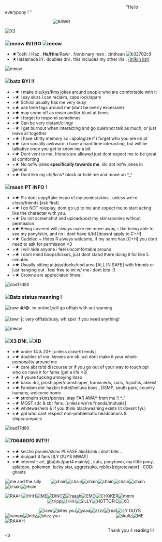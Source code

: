                                "Hello everypony ! "

            ![RAWR](https://64.media.tumblr.com/4cb467adf5421494a6c4929f7a6db8fd/166344cc9954bba2-e0/s540x810/727da5780341da9e1ec4a751d5960f55ac0604d6.gifv)

![X3](https://cdn.discordapp.com/attachments/1086954357091745812/1199661463057473577/Untitled394_20240124182423.png?ex=65c35acd&is=65b0e5cd&hm=d2f62cb47fd719265643dd93db79f04e05d8b24bd7167a7a7fc8c94d7b84f083&)
### ![meow](https://cdn.discordapp.com/attachments/1086954357091745812/1199669554817802281/Untitled395_20240124185809.png?ex=65e84c56&is=65d5d756&hm=cfa2b64aae8acbcd29a6dc4c9f0bf7d570207d8b947f5dc886faf03f5c45f83a&) INTRO ![meow](https://cdn.discordapp.com/attachments/1086954357091745812/1199669548375359609/Untitled395_20240124185806.png?ex=65e84c55&is=65d5d755&hm=72d1a390362f7656d09aa8e7e2ae8eb5a228203b8319b9fbd84304f600a56e20&)
  - ★Toshi / Haz . **He/Him**/Rawr . Nonbinary man . cinthean ![b32702c9](https://wilardo.crd.co/assets/images/gallery14/ec2291ee.gif?v=ee8a995d)
  - ★Hazamada irl : doubles dni . this includes my other irls . [{irl/kin list}](https://rentry.co/VampToshikazu)

![meow](https://autism.crd.co/assets/images/gallery01/235aabb0.png?v=69d6a439)

### ![batz](https://literature.crd.co/assets/images/gallery05/ea79e511.gif?v=0b76180b) BYI !!
- =★ i make die/kys/kms jokes around people who are comfortable with it
- =★ i say slurs i can reclaim, caps lock/spam 
- =★ School usually has me very busy
- =★ use tone tags around me (dont be overly excessive) 
- =★ may come off as mean and/or blunt at times
- =★ i forget to respond sometimes
- =★ Can be very distant/clingy
- =★ i get burnout when interacting and go quiet/not talk as much, or just leave all together
- =★ i have shitty memory so i apologize if i forget who you are on pt
- =★ i am socially awkward, i have a hard time interacting, but will be talkative once you get to know me a bit
- =★ Dont vent to me, friends are allowed just dont expect me to be great at comforting
- =★ No nsfw jokes **specifically towards me**, idc abt nsfw jokes in general
- =★ Dont like my irls/kins? block or hide me and move on ^_^

### ![raaah](https://literature.crd.co/assets/images/gallery05/49fc50a2.gif?v=0b76180b) PT INFO !
- =★ Pls dont copy/take inspo of my ponies/skins . unless we're close/friends [ask first]
- =★ I do NOT roleplay, dont go up to me and expect me to start acting like the character with you.
- =★ Do not screenshot and upload/post my skins/ponies without permission 
- =★ Being covered will always make me move away, i like being able to see my pony/skin, and no i dont have tt/td [doesnt apply to C+H]
- =★ Cuddled + Hides R always welcome, if my name has [C+H] you dont need to ask for permission <3
- =★ i will hide anyone i feel uncomfortable around
- =★ i dont mind boops/kisses, just dont stand there doing it for like 5 minutes
- =★ Usually sitting at jojo/docks/cod area [ALL IN SAFE] with friends or just hanging out . feel free to int w/ me i dont bite :3
- =★ Crowns are appreciated !mwa!

![dad17d80](https://autism.crd.co/assets/images/gallery01/61387993.png?v=69d6a439)

### ![Batz](https://autism.crd.co/assets/images/gallery07/dcc63613.gif?v=69d6a439) status meaning !
![rawr](https://wilardo.crd.co/assets/images/gallery23/c06d76c0.gif?v=ee8a995d) ⛔/🟢: im online!,will go offtab with out warning 

![rawr](https://wilardo.crd.co/assets/images/gallery23/c06d76c0.gif?v=ee8a995d) 🌙: very offtab/busy, whisper if you need anything!

![meow](https://64.media.tumblr.com/b61cd44a0c1cd0d7f4556d0e8982d763/69264d65aaa9f050-d7/s540x810/154bd7eebc935b000989cb3e987760a23133b72a.pnj)

### ![X3](https://literature.crd.co/assets/images/gallery05/a227b58e.gif?v=0b76180b) DNI. ![XD](https://wilardo.crd.co/assets/images/gallery18/7726ea4c.png?v=ee8a995d)
- =★ under 14 & 20+ [unless close/friends]
- =★ doubles of me. kinnies are ok just dont make it your whole personality around me
- =★ care abt tt/td discourse or if you go out of your way to touch ppl who do have it for fame [get a life <3]
- =★ if youre fucking annoying lmao
- =★ basic dni, proshipper/comshipper, transmeds, zoos, fujoshis, ableist
- =★ Fandom dni: hazbin hotel/helluva boss , DSMP, south park, country humans, welcome home
- =★ stroheim skins/ponies. stay FAR AWAY from me !! ^_^
- =★ MOST sdc & sbr fans. [unless we're friends/mutuals]
- =★ whitewashers & if you think blackwashing exists (it doesnt fyi.)
- =★ ppl who cant respect non-problematic headcanons & ships/rarepairs
  
![dad17d80](https://autism.crd.co/assets/images/gallery01/61387993.png?v=69d6a439)
### ![706460f0](https://literature.crd.co/assets/images/gallery05/46ec6a57.gif?v=0b76180b) INT!!! 
- =★ keicho ponies/skins PLEASE *blinkblink* i dont bite... 
- =★ diu/part 4 fans [ILY GUYS MWA!!]
- =★ interest : art, jjba[diu/part4 mainly] , cats, ponytown, my little pony, splatoon, pokemon, lucky star, aggretsuko, roblox[regretevator] , COD: ghosts

![me and the silly](https://media.discordapp.net/attachments/1086954357091745812/1199666700019306506/Untitled394_20240124184649.png?ex=65c35fae&is=65b0eaae&hm=5c74623908da91d374f4db0f87347f55edf020c3dd1c2f66a1e896659160ad38&=&format=webp&quality=lossless&width=1025&height=342)
  ![chain](https://media.discordapp.net/attachments/903364339464044575/1101870690535211059/D4C3EAA1-C78D-402E-8C96-25F7C4D5DB7E.gif)![chain](https://media.discordapp.net/attachments/903364339464044575/1101870690535211059/D4C3EAA1-C78D-402E-8C96-25F7C4D5DB7E.gif)![chain](https://media.discordapp.net/attachments/903364339464044575/1101870690535211059/D4C3EAA1-C78D-402E-8C96-25F7C4D5DB7E.gif)![chain](https://media.discordapp.net/attachments/903364339464044575/1101870690535211059/D4C3EAA1-C78D-402E-8C96-25F7C4D5DB7E.gif)![chain](https://media.discordapp.net/attachments/903364339464044575/1101870690535211059/D4C3EAA1-C78D-402E-8C96-25F7C4D5DB7E.gif)![chain](https://media.discordapp.net/attachments/903364339464044575/1101870690535211059/D4C3EAA1-C78D-402E-8C96-25F7C4D5DB7E.gif)![chain](https://media.discordapp.net/attachments/903364339464044575/1101870690535211059/D4C3EAA1-C78D-402E-8C96-25F7C4D5DB7E.gif)![chain](https://media.discordapp.net/attachments/903364339464044575/1101870690535211059/D4C3EAA1-C78D-402E-8C96-25F7C4D5DB7E.gif)

![RAAH](https://64.media.tumblr.com/7a82699302d1d9aac8e7ed5a78c1f4f4/a4a715527ced9f74-d2/s100x200/0c9eceab71e563730bf7cd59c627c6e741958ba0.gifv)![HHH](https://paleking.carrd.co/assets/images/gallery01/0215978a.png?v26071698921061)![ME](https://paleking.carrd.co/assets/images/gallery03/0eda44e9.gif?v26071698921061)![DINOZ](https://paleking.carrd.co/assets/images/gallery09/f9d360b0.jpg?v26071698921061)![raaah](https://user-images.githubusercontent.com/117339244/209936637-d33f5bfc-fa63-450d-be07-28f8770da647.jpg)![EMO](https://wilardo.crd.co/assets/images/gallery11/f27a8ce7_original.jpg?v=b62e9456)![CHOKER](https://user-images.githubusercontent.com/117339244/212819803-303728af-870f-4cd1-af1f-8648a1256d61.png)![mmm](https://images-wixmp-ed30a86b8c4ca887773594c2.wixmp.com/f/e1ba8300-5b89-461a-ab89-d9af0bcaa30a/dcman6u-1e4f5a4d-6e1e-456c-bbad-f1f75a3ed2f3.png?token=eyJ0eXAiOiJKV1QiLCJhbGciOiJIUzI1NiJ9.eyJzdWIiOiJ1cm46YXBwOjdlMGQxODg5ODIyNjQzNzNhNWYwZDQxNWVhMGQyNmUwIiwiaXNzIjoidXJuOmFwcDo3ZTBkMTg4OTgyMjY0MzczYTVmMGQ0MTVlYTBkMjZlMCIsIm9iaiI6W1t7InBhdGgiOiJcL2ZcL2UxYmE4MzAwLTViODktNDYxYS1hYjg5LWQ5YWYwYmNhYTMwYVwvZGNtYW42dS0xZTRmNWE0ZC02ZTFlLTQ1NmMtYmJhZC1mMWY3NWEzZWQyZjMucG5nIn1dXSwiYXVkIjpbInVybjpzZXJ2aWNlOmZpbGUuZG93bmxvYWQiXX0.OCLHusKClCwh4NtEQRP45fU1J8pwPFD7Q-ZmAKwFmH0)
          ![tripp](https://gifcity.carrd.co/assets/images/gallery248/0b8a4273.png?v=ef10e8f3)![HHH](https://gifcity.carrd.co/assets/images/gallery59/64918deb.gif?v=ef10e8f3)![SILLY](https://gifcity.carrd.co/assets/images/gallery51/761ca4c2.png?v=ef10e8f3)![HOTTOPIC](https://gifcity.carrd.co/assets/images/gallery51/f36006ce.gif?v=ef10e8f3)![XD](https://gifcity.carrd.co/assets/images/gallery60/a6e71ca9.png?v=ef10e8f3)

        ![rawr](https://biscuit2.crd.co/assets/images/gallery49/1e5b009b.gif?v=dfc17534)![bites you](https://biscuit2.crd.co/assets/images/gallery49/21f18a95.gif?v=dfc17534)![yaaa](https://biscuit2.crd.co/assets/images/gallery49/576be01d.gif?v=dfc17534)![zzzz](https://gifcity.carrd.co/assets/images/gallery24/22fd8a91.gif?v=ef10e8f3)![real](https://gifcity.carrd.co/assets/images/gallery24/b9dbffbf.gif?v=ef10e8f3)![ILY GUYS](https://gifcity.carrd.co/assets/images/gallery14/9abd604f.gif?v=ef10e8f3)![vampy](https://gifcity.carrd.co/assets/images/gallery14/77e19876.gif?v=ef10e8f3)![kitty](https://gifcity.carrd.co/assets/images/gallery14/a2ab3737.gif?v=ef10e8f3)![bitez you](https://gifcity.carrd.co/assets/images/gallery14/f5d4f615.gif?v=ef10e8f3)
             ![skullz](https://gifcity.carrd.co/assets/images/gallery23/1646719d.gif?v=ef10e8f3)![ME](https://gifcity.carrd.co/assets/images/gallery23/37a9f40c.png?v=ef10e8f3)![RAAAH](https://gifcity.carrd.co/assets/images/gallery24/a65e4188.gif?v=ef10e8f3)

                         Thank you 4 reading !!! <3
